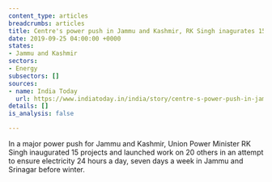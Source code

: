 ```yaml
---
content_type: articles
breadcrumbs: articles
title: Centre's power push in Jammu and Kashmir, RK Singh inagurates 15 projects
date: 2019-09-25 04:00:00 +0000
states:
- Jammu and Kashmir
sectors:
- Energy
subsectors: []
sources:
- name: India Today
  url: https://www.indiatoday.in/india/story/centre-s-power-push-in-jammu-and-kashmir-rk-singh-inagurates-15-projects-1600552-2019-09-18
details: []
is_analysis: false

---
```

In a major power push for Jammu and Kashmir, Union Power Minister RK Singh inaugurated 15 projects and launched work on 20 others in an attempt to ensure electricity 24 hours a day, seven days a week in Jammu and Srinagar before winter.